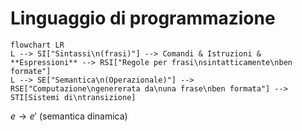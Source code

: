 # Linguaggio di programmazione

```mermaid
flowchart LR
L --> SI["Sintassi\n(frasi)"] --> Comandi & Istruzioni & **Espressioni** --> RSI["Regole per frasi\nsintatticamente\nben formate"]
L --> SE["Semantica\n(Operazionale)"] --> RSE["Computazione\ngenererata da\nuna frase\nben formata"] --> STI[Sistemi di\ntransizione]
```

$e→e'$ (semantica dinamica)